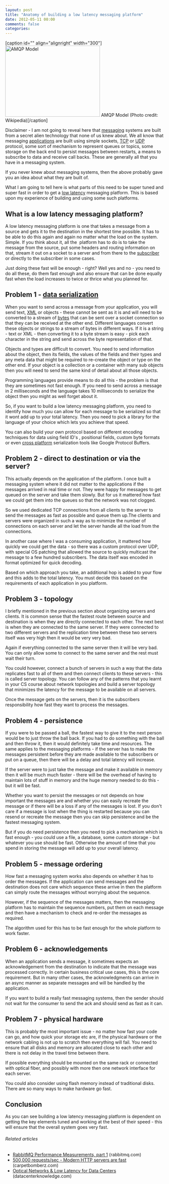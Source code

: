 ```yaml
---
layout: post
title: "Anatomy of building a low latency messaging platform"
date: 2012-05-11 00:00
comments: false
categories:
---
```


[caption id="" align="alignright" width="300"]<a href="http://commons.wikipedia.org/wiki/File:The-amqp-model-for-wikipedia.svg" target="_blank"><img  title="AMQP Model" src="http://upload.wikimedia.org/wikipedia/commons/thumb/9/9d/The-amqp-model-for-wikipedia.svg/300px-The-amqp-model-for-wikipedia.svg.png" alt="AMQP Model" width="300" height="225" /></a> AMQP Model (Photo credit: Wikipedia)[/caption]

Disclaimer - I am not going to reveal here that <a  title="Message" href="http://en.wikipedia.org/wiki/Message" rel="wikipedia" target="_blank">messaging</a> systems are built from a secret alien technology that none of us knew about. We all know that messaging <a  title="Application software" href="http://en.wikipedia.org/wiki/Application_software" rel="wikipedia" target="_blank">applications</a> are built using simple sockets, <a  title="Transmission Control Protocol" href="http://www.techopedia.com/definition/5773/transmission-control-protocol-tcp" rel="techopedia" target="_blank">TCP</a> or <a  title="User Datagram Protocol" href="http://en.wikipedia.org/wiki/User_Datagram_Protocol" rel="wikipedia" target="_blank">UDP</a> protocol, some sort of mechanism to represent queues or topics, some storage on the back end to persist messages between restarts, a means to subscribe to data and receive call backs. These are generally all that you have in a messaging system.

If you never knew about messaging systems, then the above probably gave you an idea about what they are built of.

What I am going to tell here is what parts of this need to be super tuned and super fast in order to get a <a  title="Low latency" href="http://en.wikipedia.org/wiki/Low_latency" rel="wikipedia" target="_blank">low latency</a> messaging platform. This is based upon my experience of building and using some such platforms.

<!--more-->
<h2>What is a low latency messaging platform?</h2>
A low latency messaging platform is one that takes a message from a source and gets it to the destination in the shortest time possible. It has to be able to do this again and again no matter what the load on the system. Simple. If you think about it, all the  platform has to do is to take the message from the source, put some headers and routing information on that, stream it out on a socket to a server and from there to the <a  title="Subscription business model" href="http://en.wikipedia.org/wiki/Subscription_business_model" rel="wikipedia" target="_blank">subscriber</a> or directly to the subscriber in some cases.

Just doing these fast will be enough - right? Well yes and no - you need to do all these, do them fast enough and also ensure that can be done equally fast when the load increases to twice or thrice what you planned for.
<h2>Problem 1 - <a  title="Serialization" href="http://en.wikipedia.org/wiki/Serialization" rel="wikipedia" target="_blank">data serialization</a></h2>
When you want to send across a message from your application, you will send text, <a  title="xml tools" href="http://download.cnet.com/windows/xml-tools/" rel="downloadcom" target="_blank">XML</a> or objects - these cannot be sent as it is and will need to be converted to a stream of <a  title="Byte" href="http://www.techopedia.com/definition/23955/byte" rel="techopedia" target="_blank">bytes</a> that can be sent over a socket connection so that they can be received at the other end. Different languages convert these objects or strings to a stream of bytes in different ways. If it is a string - text or XML - then converting it to a byte stream is easy - pick each character in the string and send across the byte representation of that.

Objects and types are difficult to convert. You need to send information about the object, then its fields, the values of the fields and their types and any meta data that might be required to re-create the object or type on the other end. If your object is a collection or a container with many sub objects then you will need to send the same kind of detail about all those objects.

Programming languages provide means to do all this - the problem is that they are sometimes not fast enough. If you need to send across a message in 2 milliseconds and the language takes 10 milliseconds to serialize the object then you might as well forget about it.

So, if you want to build a low latency messaging platform, you need to identify how much you can allow for each message to be serialized so that it wont add up to your total latency. Then you need to pick a library for the language of your choice which lets you achieve that speed.

You can also build your own protocol based on different encoding techniques for data using field ID's , positional fields, custom byte formats or even <a  title="Cross-platform" href="http://en.wikipedia.org/wiki/Cross-platform" rel="wikipedia" target="_blank">cross platform</a> serialization tools like Google Protocol Buffers.
<h2>Problem 2 - direct to destination or via the server?</h2>
This actually depends on the application of the platform. I once built a messaging system where it did not matter to the applications if the messages arrived in real time or not. They were happy for messages to get queued on the server and take them slowly. But for us it mattered how fast we could get them into the queues so that the network was not clogged.

So we used dedicated TCP connections from all clients to the server to send the messages as fast as possible and queue them up.The clients and servers were organized in such a way as to minimize the number of connections on each server and let the server handle all the load from the connections.

In another case where I was a consuming application, it mattered how quickly we could get the data - so there was a custom protocol over UDP, with special OS patching that allowed the source to quickly multicast the message to a few hundred subscribers. The data itself was encoded in format optimized for quick decoding.

Based on which approach you take, an additional hop is added to your flow and this adds to the total latency. You must decide this based on the requirements of each application in you platform.
<h2>Problem 3 - topology</h2>
I briefly mentioned in the previous section about organizing servers and clients. It is common sense that the fastest route between source and destination is when they are directly connected to each other. The next best is when they are connected to the same server. If they were connected to two different servers and the replication time between these two servers itself was very high then it would be very very bad.

Again if everything connected to the same server then it will be very bad. You can only allow some to connect to the same server and the rest must wait their turn.

You could however, connect a bunch of servers in such a way that the data replicates fast to all of them and then connect clients to these servers - this is called server topology. You can follow any of the patterns that you learnt in your CS course about network topologies and build a server topology that minimizes the latency for the message to be available on all servers.

Once the message gets on the servers, then it is the subscribers responsibility how fast they want to process the messages.
<h2>Problem 4 - persistence</h2>
If you were to be passed a ball, the fastest way to give it to the next person would be to just throw the ball back. If you had to do something with the ball and then throw it, then it would definitely take time and resources. The same applies to the messaging platforms - if the server has to make the messages persistent before they are made available to the subscribers or put on a queue, then there will be a delay and total latency will increase.

If the server were to just take the message and make it available in memory then it will be much much faster - there will be the overhead of having to maintain lots of stuff in memory and the huge memory needed to do this - but it will be fast.

Whether you want to persist the messages or not depends on how important the messages are and whether you can easily recreate the message or if there will be a loss if any of the messages is lost. If you don't care if a message is lost when the thing is restarted because you can resend or recreate the message then you can skip persistence and be the fastest messaging system.

But if you do need persistence then you need to pick a mechanism which is fast enough - you could use a file, a database, some custom storage - but whatever you use should be fast. Otherwise the amount of time that you spend in storing the message will add up to your overall latency.
<h2>Problem 5 - message ordering</h2>
How fast a messaging system works also depends on whether it has to order the messages. If the application can send messages and the destination does not care which sequence these arrive in then the platform can simply route the messages without worrying about the sequence.

However, if the sequence of the messages matters, then the messaging platform has to maintain the sequence numbers, put them on each message and then have a mechanism to check and re-order the messages as required.

The algorithm used for this has to be fast enough for the whole platform to work faster.
<h2>Problem 6 - acknowledgements</h2>
When an application sends a message, it sometimes expects an acknowledgement from the destination to indicate that the message was processed correctly. In certain business critical use cases, this is the core requirement. But in many other cases, the acknowledgments can arrive in an async manner as separate messages and will be handled by the application.

If you want to build a really fast messaging systems, then the sender should not wait for the consumer to send the ack and should send as fast as it can.
<h2>Problem 7 - physical hardware</h2>
This is probably the most important issue - no matter how fast your code can go, and how quick your storage etc are, if the physical hardware or the network cabling is not up to scratch then everything will fail. You need to ensure that all disks and memory are allocated close to each other and there is not delay in the travel time between there.

If possible everything should be mounted on the same rack or connected with optical fiber, and possibly with more then one network interface for each server.

You could also consider using flash memory instead of traditional disks. There are so many ways to make hardware go fast.
<h2>Conclusion</h2>
As you can see building a low latency messaging platform is dependent on getting the key elements tuned and working at the best of their speed - this will ensure that the overall system goes very fast.
<h6 class="zemanta-related-title" style="font-size:1em;">Related articles</h6>
<ul class="zemanta-article-ul">
	<li class="zemanta-article-ul-li"><a href="http://www.rabbitmq.com/blog/2012/04/17/rabbitmq-performance-measurements-part-1/" target="_blank">RabbitMQ Performance Measurements, part 1</a> (rabbitmq.com)</li>
	<li class="zemanta-article-ul-li"><a href="http://carpetbomberz.com/2012/03/21/2114/" target="_blank">500,000 requests/sec - Modern HTTP servers are fast</a> (carpetbomberz.com)</li>
	<li class="zemanta-article-ul-li"><a href="http://www.datacenterknowledge.com/archives/2012/04/19/optical-networks-low-latency-for-data-centers/" target="_blank">Optical Networks &amp; Low Latency for Data Centers</a> (datacenterknowledge.com)</li>
</ul>